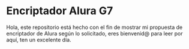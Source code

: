 # Encriptador Alura G7

Hola, este repositorio está hecho con el fin de mostrar mi propuesta de encriptador de Alura según lo solicitado, eres bienvenid@ para leer por aquí, ten un excelente día.
